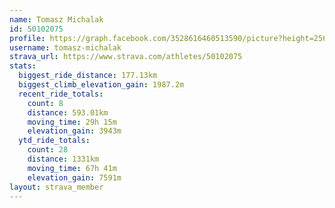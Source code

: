 ```yaml
---
name: Tomasz Michalak
id: 50102075
profile: https://graph.facebook.com/3528616460513590/picture?height=256&width=256
username: tomasz-michalak
strava_url: https://www.strava.com/athletes/50102075
stats:
  biggest_ride_distance: 177.13km
  biggest_climb_elevation_gain: 1987.2m
  recent_ride_totals:
    count: 8
    distance: 593.01km
    moving_time: 29h 15m
    elevation_gain: 3943m
  ytd_ride_totals:
    count: 28
    distance: 1331km
    moving_time: 67h 41m
    elevation_gain: 7591m
layout: strava_member
--- 
```


